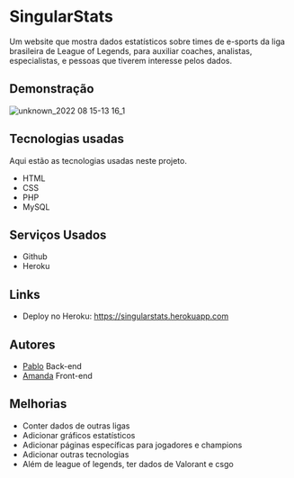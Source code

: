
# SingularStats

Um website que mostra dados estatísticos sobre times de e-sports da liga brasileira de League of Legends, para auxiliar coaches, analistas, especialistas, e pessoas que tiverem interesse pelos dados.


## Demonstração

![unknown_2022 08 15-13 16_1](https://user-images.githubusercontent.com/99605685/184675342-c8bea57b-1a20-4fb2-82d6-ecd898e48112.gif)


## Tecnologias usadas

Aqui estão as tecnologias usadas neste projeto.

* HTML
* CSS
* PHP
* MySQL
## Serviços Usados

* Github
* Heroku
## Links

- Deploy no Heroku: https://singularstats.herokuapp.com


## Autores

- [Pablo](https://www.github.com/pbosm) Back-end 
- [Amanda](https://www.github.com/amandamanheze) Front-end


## Melhorias

* Conter dados de outras ligas
* Adicionar gráficos estatísticos 
* Adicionar páginas específicas para jogadores e champions
* Adicionar outras tecnologias
* Além de league of legends, ter dados de Valorant e csgo



